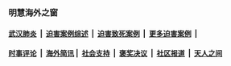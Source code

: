 
### 明慧海外之窗

####  [武汉肺炎](indexes/365.md?t=07191700) &nbsp;|&nbsp;  [迫害案例综述](indexes/328.md?t=07191700) &nbsp;|&nbsp; [迫害致死案例](indexes/277.md?t=07191700)  &nbsp;|&nbsp; [更多迫害案例](indexes/81.md?t=07191700)  &nbsp;|&nbsp; 
####  [时事评论](indexes/19.md?t=07191700) &nbsp;|&nbsp; [海外简讯](indexes/245.md?t=07191700)&nbsp;|&nbsp;  [社会支持](indexes/140.md?t=07191700) &nbsp;|&nbsp; [褒奖决议](indexes/282.md?t=07191700) &nbsp;|&nbsp; [社区报道](indexes/91.md?t=07191700)  &nbsp;|&nbsp; [天人之间](indexes/78.md?t=07191700) 

